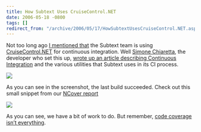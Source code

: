 ```yaml
---
title: How Subtext Uses CruiseControl.NET
date: 2006-05-18 -0800
tags: []
redirect_from: "/archive/2006/05/17/HowSubtextUsesCruiseControl.NET.aspx/"
---
```


Not too long ago [I mentioned
that](https://haacked.com/archive/2006/05/03/SubtextCruisingInCruiseControl.NET.aspx "Subtext CruiseControl.NET")
the Subtext team is using
[CruiseControl.NET](http://ccnet.thoughtworks.com/ "CruiseControl.NET Home")
for continuous integration. Well [Simone
Chiaretta](http://blogs.ugidotnet.org/piyo/ "FoxyBlog (in italian)"),
the developer who set this up, [wrote up an article describing
Continuous
Integration](http://www.subtextproject.com/Home/Docs/Developer/ContinuousIntegration/tabid/145/Default.aspx "Continuous Integration and Subtext")
and the various utilities that Subtext uses in its CI process.

![](https://haacked.com/images/CCNetTrayScreenshot.gif)

As you can see in the screenshot, the last build succeeded. Check out
this small snippet from our [NCover
report](http://haacked.dyndns.org/ccnet/server/local/project/SubText/build/log20060518054054Lbuild.1.4.1.69.xml/NCoverBuildReport.aspx "NCover report")

![](https://haacked.com/images/NCoverReport.gif)

As you can see, we have a bit of work to do. But remember, [code
coverage isn’t
everything](https://haacked.com/archive/2004/11/03/CodeCoverageIsNotEnough.aspx "Code Coverage Isn't Enough").

